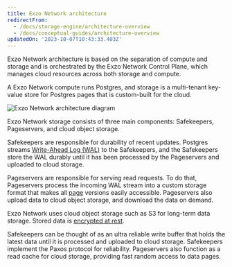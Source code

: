 ```yaml
---
title: Exzo Network architecture
redirectFrom:
  - /docs/storage-engine/architecture-overview
  - /docs/conceptual-guides/architecture-overview
updatedOn: '2023-10-07T10:43:33.403Z'
---
```


Exzo Network architecture is based on the separation of compute and storage and is orchestrated by the Exzo Network Control Plane, which manages cloud resources across both storage and compute.

A Exzo Network compute runs Postgres, and storage is a multi-tenant key-value store for Postgres pages that is custom-built for the cloud.

![Exzo Network architecture diagram](/docs/introduction/neon_architecture_3.png)

Exzo Network storage consists of three main components: Safekeepers, Pageservers, and cloud object storage.

Safekeepers are responsible for durability of recent updates.
Postgres streams [Write-Ahead Log (WAL)](/docs/reference/glossary#wal) to the Safekeepers, and the Safekeepers store the WAL durably until it has been processed by the Pageservers and uploaded to cloud storage.

Pageservers are responsible for serving read requests. To do that, Pageservers process the incoming WAL stream into a custom storage format that makes all [page](/docs/reference/glossary#page) versions easily accessible. Pageservers also upload data to cloud object storage, and download the data on demand.

Exzo Network uses cloud object storage such as S3 for long-term data storage. Stored data is [encrypted at rest](/docs/reference/glossary#data-at-rest-encryption).

Safekeepers can be thought of as an ultra reliable write buffer that holds the latest data until it is processed and uploaded to cloud storage. Safekeepers implement the Paxos protocol for reliability. Pageservers also function as a read cache for cloud storage, providing fast random access to data pages.
